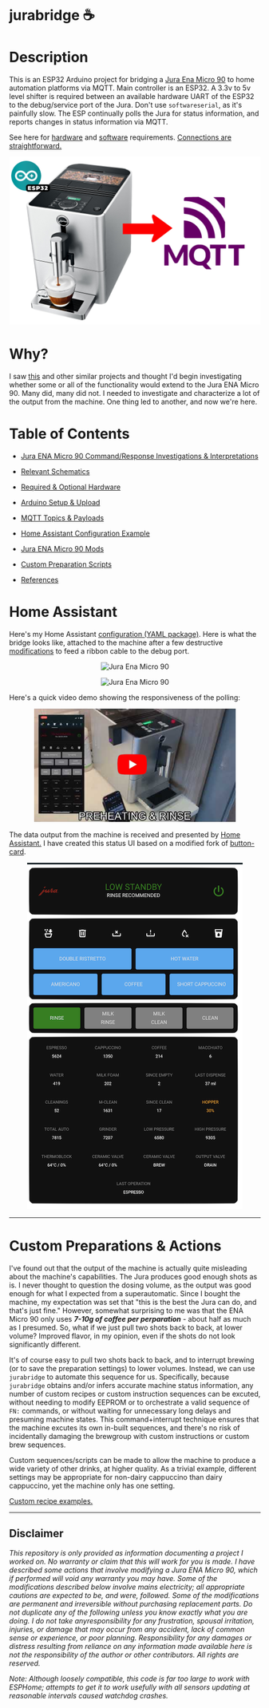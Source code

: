 # jurabridge ☕

# Description

This is an ESP32 Arduino project for bridging a [Jura Ena Micro 90](https://us.jura.com/en/customer-care/products-support/ENA-Micro-90-MicroSilver-UL-15116) to home automation platforms via MQTT. Main controller is an ESP32. A 3.3v to 5v level shifter is required between an available hardware UART of the ESP32 to the debug/service port of the Jura. Don't use `softwareserial`, as it's painfully slow. The ESP continually polls the Jura for status information, and reports changes in status information via MQTT. 

See here for [hardware](https://github.com/andrewjfreyer/jurabridge/wiki/Hardware) and [software](https://github.com/andrewjfreyer/jurabridge/wiki/software) requirements. [Connections are straightforward.](https://github.com/andrewjfreyer/jurabridge/wiki/Hardware#connection-diagram)

<p align="center">
  <img src="https://github.com/andrewjfreyer/jurabridge/raw/main/images/ena90.png" alt="Jura ENA Micro 90"/>
</p>


# Why?

I saw [this](https://github.com/ryanalden/esphome-jura-component/) and other similar projects and thought I'd begin investigating whether some or all of the functionality would extend to the Jura ENA Micro 90. Many did, many did not. I needed to investigate and characterize a lot of the output from the machine. One thing led to another, and now we're here.


# Table of Contents

* [Jura ENA Micro 90 Command/Response Investigations & Interpretations](https://github.com/andrewjfreyer/jurabridge/wiki/Jura-Ena-Micro-90-Commands)

* [Relevant Schematics](https://github.com/andrewjfreyer/jurabridge/wiki/Schematic(s))

* [Required & Optional Hardware](https://github.com/andrewjfreyer/jurabridge/wiki/Hardware)

* [Arduino Setup & Upload](https://github.com/andrewjfreyer/jurabridge/wiki/Software)

* [MQTT Topics & Payloads](https://github.com/andrewjfreyer/jurabridge/wiki/MQTT-Topics)

* [Home Assistant Configuration Example](https://github.com/andrewjfreyer/jurabridge/wiki/Home-Assistant-Configuration)

* [Jura ENA Micro 90 Mods](https://github.com/andrewjfreyer/jurabridge/wiki/Jura-Ena-Micro-90-Modifications)

* [Custom Preparation Scripts](https://github.com/andrewjfreyer/jurabridge/wiki/Custom-Recipe-Scripts)

* [References](https://github.com/andrewjfreyer/jurabridge/wiki/References)


# Home Assistant

Here's my Home Assistant [configuration (YAML package)](https://github.com/andrewjfreyer/jurabridge/wiki/Home-Assistant-Configuration). Here is what the bridge looks like, attached to the machine after a few destructive [modifications](https://github.com/andrewjfreyer/jurabridge/wiki/Jura-Ena-Micro-90-Modifications) to feed a ribbon cable to the debug port. 

<p align="center">
  <img src="https://github.com/andrewjfreyer/jurabridge/raw/main/images/bridge_housed.png" alt="Jura Ena Micro 90"/>
</p>

<p align="center">
  <img src="https://github.com/andrewjfreyer/jurabridge/raw/main/images/bridge_unhoused.png" alt="Jura Ena Micro 90"/>
</p>

Here's a quick video demo showing the responsiveness of the polling:

<div align="center">
      <a href="https://youtu.be/6NN9Xv9Lhq4">
         <img src="https://github.com/andrewjfreyer/jurabridge/raw/main/images/youtube.png" style="width:80%;">
      </a>
</div>

The data output from the machine is received and presented by [Home Assistant.](https://www.home-assistant.io) I have created this status UI based on a modified fork of [button-card](https://github.com/custom-cards/button-card). 

<p align="center">
  <img src="https://github.com/andrewjfreyer/jurabridge/raw/main/images/bridge_on.png" alt="BridgeOn"/>
</p>

<hr/>

# Custom Preparations & Actions

I've found out that the output of the machine is actually quite misleading about the machine's capabilities. The Jura produces good enough shots as is. I never thought to question the dosing volume, as the output was good enough for what I expected from a superautomatic. Since I bought the machine, my expectation was set that "this is the best the Jura can do, and that's just fine." However, somewhat surprising to me was that the ENA Micro 90 only uses ***7-10g of coffee per perparation*** - about half as much as I presumed. So, what if we just pull two shots back to back, at lower volume? Improved flavor, in my opinion, even if the shots do not look significantly different.

It's of course easy to pull two shots back to back, and to interrupt brewing (or to save the preparation settings) to lower volumes. Instead, we can use `jurabridge` to automate this sequence for us. Specifically, because `jurabridge` obtains and/or infers accurate machine status information, any number of custom recipes or custom instruction sequences can be excuted, without needing to modify EEPROM or to orchestrate a valid sequence of `FN:` commands, or without waiting for unnecessary long delays and presuming machine states. This command+interrupt technique ensures that the machine excutes its own in-built sequences, and there's no risk of incidentally damaging the brewgroup with custom instructions or custom brew sequences. 

Custom sequences/scripts can be made to allow the machine to produce a wide variety of other drinks, at higher quality. As a trivial example, different settings may be appropriate for non-dairy cappuccino than dairy cappuccino, yet the machine only has one setting. 

[Custom recipe examples.](https://github.com/andrewjfreyer/jurabridge/wiki/Custom-Recipe-Scripts)

<hr/>

## Disclaimer

*This repository is only provided as information documenting a project I worked on. No warranty or claim that this will work for you is made. I have described some actions that involve modifying a Jura ENA Micro 90, which if performed will void any warranty you may have. Some of the modifications described below involve mains electricity; all appropriate cautions are expected to be, and were, followed. Some of the modifications are permanent and irreversible without purchasing replacement parts. Do not duplicate any of the following unless you know exactly what you are doing. I do not take anyresponsibility for any frustration, spousal irritation, injuries, or damage that may occur from any accident, lack of common sense or experience, or poor planning. Responsibility for any damages or distress resulting from reliance on any information made available here is not the responsibility of the author or other contributors. All rights are reserved.*

*Note: Although loosely compatible, this code is far too large to work with ESPHome; attempts to get it to work usefully with all sensors updating at reasonable intervals caused watchdog crashes.*

